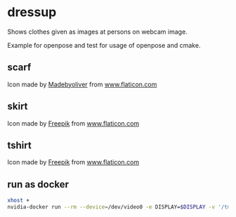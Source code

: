 # dressup
Shows clothes given as images at persons on webcam image.

Example for openpose and test for usage of openpose and cmake.

## scarf
Icon made by [Madebyoliver](https://www.flaticon.com/authors/madebyoliver) from www.flaticon.com

## skirt
Icon made by [Freepik](https://www.flaticon.com/authors/freepik) from www.flaticon.com

## tshirt
Icon made by [Freepik](https://www.flaticon.com/authors/freepik) from www.flaticon.com

## run as docker
```bash
xhost +
nvidia-docker run --rm --device=/dev/video0 -e DISPLAY=$DISPLAY -v '/tmp/.X11-unix:/tmp/.X11-unix' chriamue/dressup
```